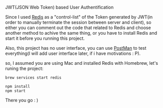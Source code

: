 JWT(JSON Web Token) based User Authentification

Since I used [Redis](https://redis.io/) as a "control-list" of the Token generated by JWT(in order to manually terminate the session between server and client), so either you can comment out the code that related to Redis and choose another method to achive the same thing, or you have to install Redis and start it before you running this project.

Also, this project has no user interface, you can use [PostMan](https://www.postman.com/) to test everything(I will add user interface later, if i have motivations : P).

so, I assumed you are using Mac and installed Redis with Homebrew, let's runing the project:

```
brew services start redis
```

```
npm install
npm start
```

There you go : )
